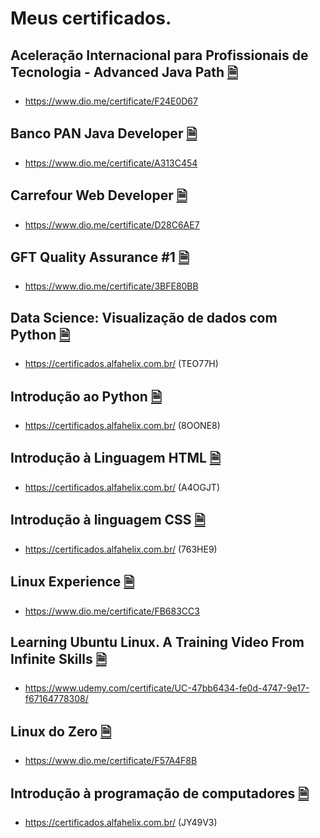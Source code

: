 # Meus certificados.
## Aceleração Internacional para Profissionais de Tecnologia - Advanced Java Path [🗎](https://github.com/abfranca/certificados/blob/main/PDF/Acelera%C3%A7%C3%A3o%20Internacional%20para%20Profissionais%20de%20Tecnologia%20-%20Advanced%20Java%20Path.pdf)
- https://www.dio.me/certificate/F24E0D67
## Banco PAN Java Developer [🗎](https://github.com/abfranca/certificados/blob/main/PDF/Banco%20PAN%20Java%20Developer.pdf)
- https://www.dio.me/certificate/A313C454
## Carrefour Web Developer [🗎](https://github.com/abfranca/certificados/blob/main/PDF/Carrefour%20Web%20Developer.pdf)
- https://www.dio.me/certificate/D28C6AE7
## GFT Quality Assurance #1 [🗎](https://github.com/abfranca/certificados/blob/main/PDF/GFT%20Quality%20Assurance%20%231.pdf)
- https://www.dio.me/certificate/3BFE80BB
## Data Science: Visualização de dados com Python [🗎]()
- https://certificados.alfahelix.com.br/ (TEO77H)
## Introdução ao Python [🗎](https://github.com/abfranca/certificados/blob/main/PDF/Introdu%C3%A7%C3%A3o%20ao%20Python.pdf)
- https://certificados.alfahelix.com.br/ (8OONE8)
## Introdução à Linguagem HTML [🗎](https://github.com/abfranca/certificados/blob/main/PDF/Introdu%C3%A7%C3%A3o%20%C3%A0%20Linguagem%20HTML.pdf)
- https://certificados.alfahelix.com.br/ (A4OGJT)
## Introdução à linguagem CSS [🗎](https://github.com/abfranca/certificados/blob/main/PDF/Introdu%C3%A7%C3%A3o%20%C3%A0%20linguagem%20CSS.pdf)
- https://certificados.alfahelix.com.br/ (763HE9)
## Linux Experience [🗎](https://github.com/abfranca/certificados/blob/main/PDF/Linux%20Experience.pdf)
- https://www.dio.me/certificate/FB683CC3
## Learning Ubuntu Linux. A Training Video From Infinite Skills [🗎](https://github.com/abfranca/certificados/blob/main/PDF/Learning%20Ubuntu%20Linux.%20A%20Training%20Video%20From%20Infinite%20Skills.pdf)
- https://www.udemy.com/certificate/UC-47bb6434-fe0d-4747-9e17-f67164778308/
## Linux do Zero [🗎](https://github.com/abfranca/certificados/blob/main/PDF/Linux%20do%20Zero.pdf)
- https://www.dio.me/certificate/F57A4F8B
## Introdução à programação de computadores [🗎](https://github.com/abfranca/certificados/blob/main/PDF/Introdu%C3%A7%C3%A3o%20%C3%A0%20programa%C3%A7%C3%A3o%20de%20computadores.pdf)
- https://certificados.alfahelix.com.br/ (JY49V3)